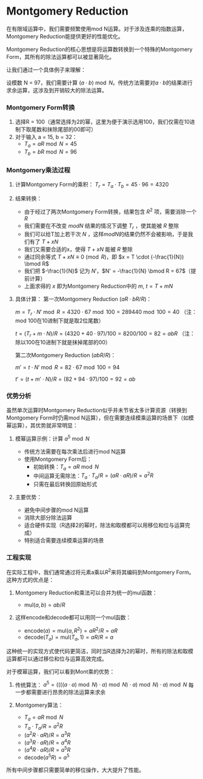 # Montgomery Reduction

在有限域运算中，我们需要频繁使用mod N运算。对于涉及连乘的指数运算，Montgomery Reduction能提供更好的性能优化。

Montgomery Reduction的核心思想是将运算数转换到一个特殊的Montgomery Form，其所有的除法运算都可以被显著简化。

让我们通过一个具体例子来理解：

设模数 N = 97，我们需要计算 $(a \cdot b) \bmod N$。传统方法需要对$a \cdot b$的结果进行求余运算，这涉及到开销较大的除法运算。

### Montgomery Form转换
1. 选择R = 100（通常选择为2的幂，这里为便于演示选用100，我们仅需在10进制下取尾数和抹除尾部的00即可）
2. 对于输入 a = 15, b = 32：
   - $T_a = aR \bmod N = 45$
   - $T_b = bR \bmod N = 96$

### Montgomery乘法过程
1. 计算Montgomery Form的乘积：
   $T_r = T_a \cdot T_b = 45 \cdot 96 = 4320$

2. 结果转换：
   - 由于经过了两次Montgomery Form转换，结果包含 $R^2$ 项，需要消除一个 $R$
   - 我们需要在不改变 $mod N$ 结果的情况下调整 $T_r$ ，使其能被 $R$ 整除
   - 我们可以给T加上若干次 $N$ ，这样$mod N$的结果仍然不会被影响，于是我们有了 $T + xN$
   - 我们又需要合适的x，使得 $T + xN$ 能被 $R$ 整除
   - 通过同余等式 $T + xN \equiv 0 \pmod{R}$，即 $x = T \cdot (-\frac{1}{N}) \bmod R$
   - 我们把 $-\frac{1}{N}$ 记为 $N'$，$N' = -\frac{1}{N} \bmod R = 67$（提前计算）
   - 上面求得的 $x$ 即为Montgomery Reduction中的 $m$, $t = T + mN$

3. 具体计算：
   第一次Montgomery Reduction ($aR \cdot bR/R$)：

   $m = T_r \cdot N' \bmod R = 4320 \cdot 67 \bmod 100 = 289440 \bmod 100 = 40$
   （注：mod 100在10进制下就是取2位尾数）

   $t = (T_r + m \cdot N) / R = (4320 + 40 \cdot 97) / 100 = 8200 / 100 = 82 = abR$ 
   （注：除以100在10进制下就是抹掉尾部的00）

   第二次Montgomery Reduction ($abR/R$)：

   $m' = t \cdot N' \bmod R = 82 \cdot 67 \bmod 100 = 94$

   $t' = (t + m' \cdot N) / R = (82 + 94 \cdot 97) / 100 = 92 = ab$

### 优势分析
虽然单次运算时Montgomery Reduction似乎并未节省太多计算资源（转换到Montgomery Form时仍需mod N运算），但在需要连续模乘运算的场景下（如模幂运算），其优势就非常明显：

1. 模幂运算示例：计算 $a^5 \bmod N$
   - 传统方法需要在每次乘法后进行mod N运算
   - 使用Montgomery Form后：
     - 初始转换：$T_a = aR \bmod N$
     - 中间运算无需除法：$T_a \cdot T_a / R = (aR \cdot aR) / R = a^2R$
     - 只需在最后转换回原始形式

2. 主要优势：
   - 避免中间步骤的mod N运算
   - 消除大部分除法运算
   - 适合硬件实现（R选择2的幂时，除法和取模都可以用移位和位与运算完成）
   - 特别适合需要连续模乘运算的场景

### 工程实现
在实际工程中，我们通常通过将元素a乘以$R^2$来将其编码到Montgomery Form。这种方式的优点是：

1. Montgomery Reduction和乘法可以合并为统一的mul函数：
   - $\text{mul}(a, b) = ab/R$

2. 这样encode和decode都可以用同一个mul函数：
   - $\text{encode}(a) = \text{mul}(a, R^2) = aR^2/R = aR$
   - $\text{decode}(T_a) = \text{mul}(T_a, 1) = aR/R = a$

这种统一的实现方式使代码更简洁，同时当R选择为2的幂时，所有的除法和取模运算都可以通过移位和位与运算高效完成。

对于模幂运算，我们可以看到Mont乘的优势：
1. 传统算法：
   $a^5 = ((((a \cdot a) \bmod N) \cdot a) \bmod N) \cdot a) \bmod N) \cdot a) \bmod N$
   每一步都需要进行昂贵的除法运算来求余

2. Montgomery算法：
   - $T_a = aR \bmod N$
   - $T_a \cdot T_a / R = a^2R$
   - $(a^2R \cdot aR) / R = a^3R$
   - $(a^3R \cdot aR) / R = a^4R$
   - $(a^4R \cdot aR) / R = a^5R$
   - $\text{decode}(a^5R) = a^5$

所有中间步骤都只需要简单的移位操作，大大提升了性能。